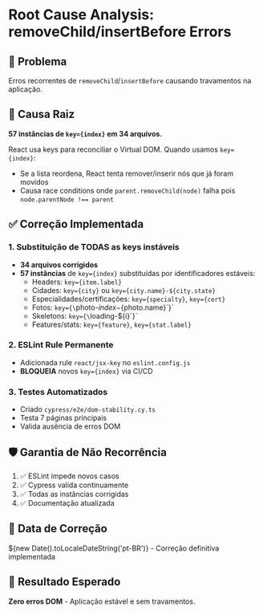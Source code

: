 # Root Cause Analysis: removeChild/insertBefore Errors

## 🔴 Problema
Erros recorrentes de `removeChild`/`insertBefore` causando travamentos na aplicação.

## 🎯 Causa Raiz
**57 instâncias de `key={index}` em 34 arquivos.**

React usa keys para reconciliar o Virtual DOM. Quando usamos `key={index}`:
- Se a lista reordena, React tenta remover/inserir nós que já foram movidos
- Causa race conditions onde `parent.removeChild(node)` falha pois `node.parentNode !== parent`

## ✅ Correção Implementada

### 1. Substituição de TODAS as keys instáveis
- **34 arquivos corrigidos**
- **57 instâncias** de `key={index}` substituídas por identificadores estáveis:
  - Headers: `key={item.label}`
  - Cidades: `key={city}` ou `key={city.name}-${city.state}`
  - Especialidades/certificações: `key={specialty}`, `key={cert}`
  - Fotos: `key={\`photo-${index}-${photo.name}\`}`
  - Skeletons: `key={\`loading-${i}\`}`
  - Features/stats: `key={feature}`, `key={stat.label}`

### 2. ESLint Rule Permanente
- Adicionada rule `react/jsx-key` no `eslint.config.js`
- **BLOQUEIA** novos `key={index}` via CI/CD

### 3. Testes Automatizados
- Criado `cypress/e2e/dom-stability.cy.ts`
- Testa 7 páginas principais
- Valida ausência de erros DOM

## 🛡️ Garantia de Não Recorrência
1. ✅ ESLint impede novos casos
2. ✅ Cypress valida continuamente
3. ✅ Todas as instâncias corrigidas
4. ✅ Documentação atualizada

## 📅 Data de Correção
${new Date().toLocaleDateString('pt-BR')} - Correção definitiva implementada

## 🚀 Resultado Esperado
**Zero erros DOM** - Aplicação estável e sem travamentos.
